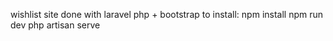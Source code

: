 wishlist site done with laravel php + bootstrap
to install:
npm install
npm run dev
php artisan serve
